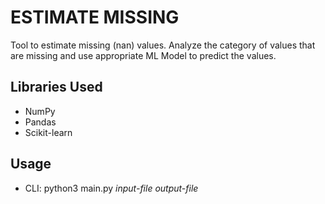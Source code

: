 # ESTIMATE MISSING
Tool to estimate missing (nan) values. Analyze the category of values that are missing and use appropriate ML Model to predict the values.

## Libraries Used
- NumPy
- Pandas
- Scikit-learn

## Usage
- CLI: python3 main.py _input-file_ _output-file_